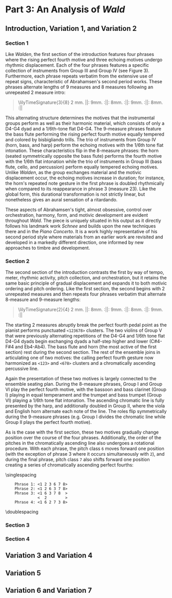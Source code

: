 # Part 3: An Analysis of *Wald*
## Introduction, Variation 1, and Variation 2
### Section 1
Like *Walden*, the first section of the introduction features four phrases where the rising perfect fourth motive and three echoing motives undergo rhythmic displacement. Each of the four phrases features a specific collection of instruments from Group III and Group IV (see Figure 3). Furthermore, each phrase repeats verbatim from the extensive use of repeat signs, characteristic of Abrahamsen's second period works. These phrases alternate lengths of 9 measures and 8 measures following an unrepeated 2 measure intro:

> \lilyTimeSignature{3}{8} 2 mm. ||: 9mm. :||: 8mm. :||: 9mm. :||: 8mm. :||

This alternating structure determines the motives that the instrumental groups perform as well as their harmonic material, which consists of only a D4-G4 dyad and a 1/6th-tone flat D4-G4. The 9-measure phrases feature the bass flute performing the rising perfect fourth motive equally tempered and colored by bisbigliando trills. The trio of instruments from Group IV (horn, bass, and harp) perform the echoing motives with the 1/6th tone flat intonation. These characteristics flip in the 8-measure phrases: the horn (seated symmetrically opposite the bass flute) performs the fourth motive with the 1/6th flat intonation while the trio of instruments in Group III (bass flute, cello, and percussion) perform equally tempered echoing motives. Unlike *Walden*, as the group exchanges material and the motivic displacement occur, the echoing motives increase in duration; for instance, the horn's repeated note gesture in the first phrase is doubled rhythmically when compared to its reappearance in phrase 3 (measure 23). Like the global form, this durational transformation is not strictly linear, but nonetheless gives an aural sensation of a ritardando.

These aspects of Abrahamsen's tight, almost obsessive, control over orchestration, harmony, form, and motivic development are evident throughout *Wald*. The piece is uniquely situated in his output as it directly follows his landmark work *Schnee* and builds upon the new techniques there and in the *Piano Concerto*. It is a work highly representative of his second period style where materials from an earlier work are revisited and developed in a markedly different direction, one informed by new approaches to timbre and development.

### Section 2
The second section of the introduction contrasts the first by way of tempo, meter, rhythmic activity, pitch collection, and orchestration, but it retains the same basic principle of gradual displacement and expands it to both motivic ordering and pitch ordering. Like the first section, the second begins with 2 unrepeated measures and then repeats four phrases verbatim that alternate 8-measure and 9-measure lengths:

> \lilyTimeSignature{2}{4} 2 mm. ||: 8mm. :||: 9mm. :||: 8mm. :||: 9mm. :||

The starting 2 measures abruptly break the perfect fourth pedal point as the pianist performs punctuated `<123678>` clusters. The two violins of Group V that were previously alternating repetitions of the D4-G4 and 1/6th tone flat D4-G4 dyads begin exchanging dyads a half-step higher and lower (C#4-F#4 and Eb4-Ab4). The bass flute and horn (the most active of the first section) rest during the second section. The rest of the ensemble joins in articulating one of two motives: the calling perfect fourth gesture now harmonized as `<123>` and `<678>` clusters and a chromatically ascending percussive line.

Again the presentation of these two motives is largely connected to the ensemble seating plan. During the 8-measure phrases, Group I and Group VI play the perfect fourth motive, with the bassoon and bass clarinet (Group I) playing in equal temperament and the trumpet and bass trumpet (Group VI) playing a 1/6th tone flat intonation. The ascending chromatic line is fully presented by the harp, and additionally doubled in Group II, where the viola and English horn alternate each note of the line. The roles flip symmetrically during the 9-measure phrases (e.g. Group I divides the chromatic line while Group II plays the perfect fourth motive).

As is the case with the first section, these two motives gradually change position over the course of the four phrases. Additionally, the order of the pitches in the chromatically ascending line also undergoes a rotational procedure. With each phrase, the pitch class `6` moves forward one position (with the exception of phrase 3 where it occurs simultaneously with `2`), and during the final phrase, pitch class `7` also shifts forward one position creating a series of chromatically ascending perfect fourths:

\singlespacing

~~~
    Phrase 1: <1 2 3 6 7 8>
    Phrase 2: <1 2 6 3 7 8>
    Phrase 3: <1 6 3 7 8  >
              <  2        >
    Phrase 4: <1 6 2 7 3 8>
~~~

\doublespacing

### Section 3
### Section 4

## Variation 3 and Variation 4

## Variation 5

## Variation 6 and Variation 7
